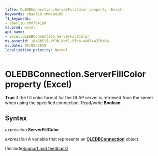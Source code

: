 ```yaml
---
title: OLEDBConnection.ServerFillColor property (Excel)
keywords: vbaxl10.chm794100
f1_keywords:
- vbaxl10.chm794100
ms.prod: excel
api_name:
- Excel.OLEDBConnection.ServerFillColor
ms.assetid: 18a5b515-df3b-bbf1-5fbb-e9d744370d6a
ms.date: 05/02/2019
localization_priority: Normal
---
```



# OLEDBConnection.ServerFillColor property (Excel)

**True** if the fill color format for the OLAP server is retrieved from the server when using the specified connection. Read/write **Boolean**.


## Syntax

_expression_.**ServerFillColor**

_expression_ A variable that represents an **[OLEDBConnection](Excel.OLEDBConnection.md)** object.




[!include[Support and feedback](~/includes/feedback-boilerplate.md)]